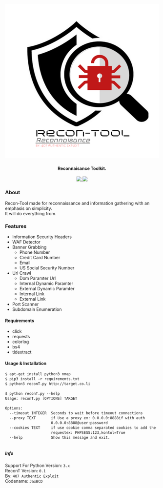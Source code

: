 <h1 align="center">
    <br>
    <a href="https://github.com/jaxBCD/ReconT">
    <img src="src/utils/ReconT.png" alt="ReconT">
    </a>
    <br>    
</h1>

<h4 align="center">Reconnaisance Toolkit.</h4>
<p align="center">
   <a href="https://github.com/jaxBCD/ReconT">
      <img src="https://img.shields.io/badge/👣-Recon--T-green.svg">
   </a>
   
   <a href="https://img.shields.io/badge/python-3.x-blue.svg">
      <img src="https://www.python.org">
   </a>
</p>

### About
 Recon-Tool made for reconnaissance and information gathering with an emphasis on simplicity.<br> 
 It will do everything from.</br>

### Features
 * Information Security Headers
 * WAF Detector
 * Banner Grabbing
   - Phone Number
   - Credit Card Number
   - Email 
   - US Social Security Number
 * Url Crawl
   - Dom Paramter Url
   - Internal Dynamic Paramter
   - External Dynamic Paramter
   - Internal Link
   - External Link
 * Port Scanner
 * Subdomain Enumeration


#### Requirements
 * click
 * requests
 * colorlog
 * bs4
 * tldextract

#### Usage & Installation
 ```
 $ apt-get install python3 nmap
 $ pip3 install -r requirements.txt
 $ python3 reconT.py http://target.co.li
 
 $ python reconT.py --help
 Usage: reconT.py [OPTIONS] TARGET
 
 Options:
   --timeout INTEGER  Seconds to wait before timeout connections
   --proxy TEXT       if Use a proxy ex: 0.0.0.0:8888if with auth
                      0.0.0.0:8888@user:password
   --cookies TEXT     if use cookie comma separated cookies to add the
                      requestex: PHPSESS:123,kontol=True
   --help             Show this message and exit.
   
 ```

##### Info
 Support For Python Version: ```3.x```<br>
 ReconT Version: ```0.1```<br>
 By: ```407 Authentic Exploit ```<br>
 Codename: ```JaxBCD```<br>
 





  

  